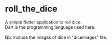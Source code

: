 # roll_the_dice
A simple flutter application to roll dice.<br> Dart is the programming language used here.<br>
<br> Nb: Include the images of dice in "diceimages" file.
